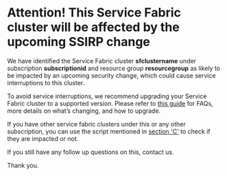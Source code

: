 <properties
	pageTitle="SSIRP customer communication"
	description="Customer communication for SSIRP affected clusters"
	infoBubbleText="Attention! This Service Fabric cluster will be affected by the upcoming SSIRP change"
	service="microsoft.servicefabric"
	resource="clusters"
	authors="ChiragPavecha"
	ms.author="chiragpa"
	displayOrder=""
	articleId="servicefabric-ssirp-rca"
	diagnosticScenario="ssirpbreakingchange"
	selfHelpType="rca"
	supportTopicIds=""
	resourceTags=""
	productPesIds="15842"
	cloudEnvironments="public, Fairfax, usnat, ussec"
	ownershipId="Compute_ServiceFabric"
/>

# Attention! This Service Fabric cluster will be affected by the upcoming SSIRP change

<!--issueDescription-->
We have identified the Service Fabric cluster **<!--$sfclustername-->sfclustername<!--/$sfclustername-->** under subscription **<!--$subscriptionid-->subscriptionid<!--/$subscriptionid-->** and resource group **<!--$resourcegroup-->resourcegroup<!--/$resourcegroup-->** as likely to be impacted by an upcoming security change, which could cause service interruptions to this cluster. 

To avoid service interruptions, we recommend upgrading your Service Fabric cluster to a supported version. Please refer to [this guide](https://gist.github.com/athinanthny/f2191b93a3caea87446a73feacc66c79#upgrade--azure-service-fabric-clusters-by-november-20th-2020) for FAQs, more details on what’s changing, and how to upgrade. 

If you have other service fabric clusters under this or any other subscription, you can use the script mentioned in [section 'C'](https://gist.github.com/athinanthny/f2191b93a3caea87446a73feacc66c79#c-upgrade-pre-requisite) to check if they are impacted or not.

If you still have any follow up questions on this, contact us.<br>

Thank you.<br>
<!--/issueDescription-->
